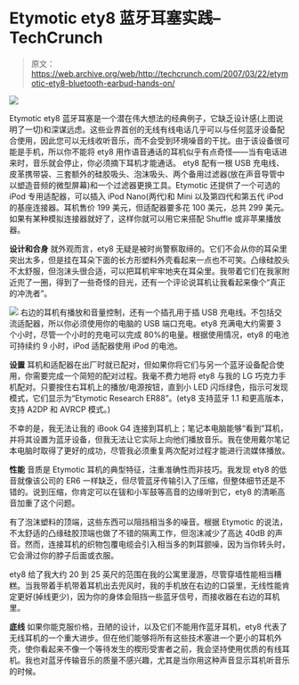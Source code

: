 # Etymotic ety8 蓝牙耳塞实践–TechCrunch

> 原文：<https://web.archive.org/web/http://techcrunch.com/2007/03/22/etymotic-ety8-bluetooth-earbud-hands-on/>

![](img/17271e27e48a419dc42436adb5769429.png)

Etymotic ety8 蓝牙耳塞是一个潜在伟大想法的经典例子，它缺乏设计感(上图说明了一切)和深谋远虑。这些业界首创的无线有线电话几乎可以与任何蓝牙设备配合使用，因此您可以无线收听音乐，而不会受到环境噪音的干扰。由于该设备很可能是手机，所以你不能将 ety8 用作语音通话的耳机似乎有点奇怪——当有电话进来时，音乐就会停止，你必须摘下耳机才能通话。
 ety8 配有一根 USB 充电线、皮革携带袋、三套额外的硅胶吸头、泡沫吸头、两个备用过滤器(放在声音导管中以塑造音频的微型屏幕)和一个过滤器更换工具。Etymotic 还提供了一个可选的 iPod 专用适配器，可以插入 iPod Nano(两代)和 Mini 以及第四代和第五代 iPod 的基座连接器。耳机售价 199 美元，但适配器要多花 100 美元，总共 299 美元。如果有某种模拟连接器就好了，这样你就可以用它来搭配 Shuffle 或非苹果播放器。

**设计和合身**
就外观而言，ety8 无疑是被时尚警察取缔的。它们不会从你的耳朵里突出太多，但是挂在耳朵下面的长方形塑料外壳看起来一点也不可笑。凸缘硅胶头不太舒服，但泡沫头很合适，可以把耳机牢牢地夹在耳朵里。我带着它们在我家附近兜了一圈，得到了一些奇怪的目光，还有一个评论说耳机让我看起来像个“真正的冲洗者”。

![](img/569b1d5d1326ea3f484e0199e7cf2f8e.png)
右边的耳机有播放和音量控制，还有一个插孔用于插 USB 充电线。不包括交流适配器，所以你必须使用你的电脑的 USB 端口充电。ety8 充满电大约需要 3 个小时，尽管一个小时的充电可以完成 80%的电量。根据使用情况，ety8 的电池可持续约 9 小时，iPod 适配器使用 iPod 的电池。

**设置**
耳机和适配器在出厂时就已配对，但如果你将它们与另一个蓝牙设备配合使用，你需要完成一个简短的配对过程。我毫不费力地将 ety8 与我的 LG 巧克力手机配对。只要按住右耳机上的播放/电源按钮，直到小 LED 闪烁绿色，指示可发现模式，它们显示为“Etymotic Research ER88”。(ety8 支持蓝牙 1.1 和更高版本，支持 A2DP 和 AVRCP 模式。)

不幸的是，我无法让我的 iBook G4 连接到耳机上；笔记本电脑能够“看到”耳机，并将其设置为蓝牙设备，但我无法让它实际上向他们播放音乐。我在使用戴尔笔记本电脑时取得了更好的成功，尽管我必须重复两次配对过程才能进行流媒体播放。

**性能**
音质是 Etymotic 耳机的典型特征，注重准确性而非技巧。我发现 ety8 的低音就像该公司的 ER6 一样缺乏，但尽管蓝牙传输引入了压缩，但整体细节还是不错的。说到压缩，你肯定可以在钹和小军鼓等高音的边缘听到它，ety8 的清晰高音加重了这个问题。

有了泡沫塑料的顶端，这些东西可以阻挡相当多的噪音。根据 Etymotic 的说法，不太舒适的凸缘硅胶顶端也做了不错的隔离工作，但泡沫减少了高达 40dB 的声音。然而，连接耳机的织物包覆电缆会引入相当多的刺耳颤噪，因为当你转头时，它会滑过你的脖子后面或衣服。

ety8 给了我大约 20 到 25 英尺的范围在我的公寓里漫游，尽管穿墙性能相当糟糕。当我带着手机带着耳机出去兜风时，我的手机放在右边的口袋里，无线性能肯定更好(掉线更少)，因为你的身体会阻挡一些蓝牙信号，而接收器在右边的耳机里。

**底线**
如果你能克服价格，丑陋的设计，以及它们不能用作蓝牙耳机，ety8 代表了无线耳机的一个重大进步。但在他们能够将所有这些技术塞进一个更小的耳机外壳，使你看起来不像一个等待发生的楔形受害者之前，我会坚持使用优质的有线耳机。我也对蓝牙传输音乐的质量不感兴趣，尤其是当你用这种声音显示耳机听音乐的时候。